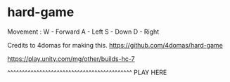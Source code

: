 # hard-game
Movement : 
W - Forward
A - Left 
S - Down
D - Right




Credits to 4domas for making this.
https://github.com/4domas/hard-game


https://play.unity.com/mg/other/builds-hc-7



^^^^^^^^^^^^^^^^^^^^^^^^^^^^^^^^^^^^^^^^^^^
PLAY HERE
